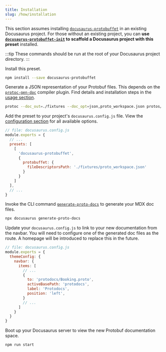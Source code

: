 ```yaml
---
title: Installation
slug: /how/installation
---
```


This section assumes installing [`docusaurus-protobuffet`](https://github.com/protobuffet/docusaurus-protobuffet/tree/master/packages/docusaurus-protobuffet) in an existing Docusaurus project. For those without an existing project, you can **use [`docusaurus-protobuffet-init`](/docs/how/usage#docusaurus-protobuffet-init) to scaffold a Docusaurus project with this preset** installed.

:::tip
These commands should be run at the root of your Docusaurus project directory.
:::

Install this preset.

```sh
npm install --save docusaurus-protobuffet
```

Generate a JSON representation of your Protobuf files. This depends on the [`protoc-gen-doc`](https://github.com/pseudomuto/protoc-gen-doc) compiler plugin. Find details and installation steps in the [usage section](/docs/how/usage#generating-the-filedescriptorspath-file).

```sh
protoc --doc_out=./fixtures --doc_opt=json,proto_workspace.json protos/**/*.proto
```

Add the preset to your project's `docusaurus.config.js` file. View the [configuration section](/docs/how/usage#configuration) for all available options.

```js
// file: docusaurus.config.js
module.exports = {
  // ...
  presets: [
    [
      'docusaurus-protobuffet',
      {
        protobuffet: {
          fileDescriptorsPath: './fixtures/proto_workspace.json'
        }
      }
    ]
  ],
  // ...
}
```

Invoke the CLI command [`generate-proto-docs`](/docs/how/usage#generate-proto-docs) to generate your MDX doc files.

```sh
npx docusaurus generate-proto-docs
```

Update your `docusaurus.config.js` to link to your new documentation from the navbar. You will need to configure one of the generated doc files as the route. A homepage will be introduced to replace this in the future.

```js
// file: docusaurus.config.js
module.exports = {
  themeConfig: {
    navbar: {
      items: [
        // ...
        {
          to: 'protodocs/Booking.proto',
          activeBasePath: 'protodocs',
          label: 'Protodocs',
          position: 'left',
        }
        // ...
      ]
    }
  }
}
```

Boot up your Docusaurus server to view the new Protobuf documentation space.

```sh
npm run start
```
